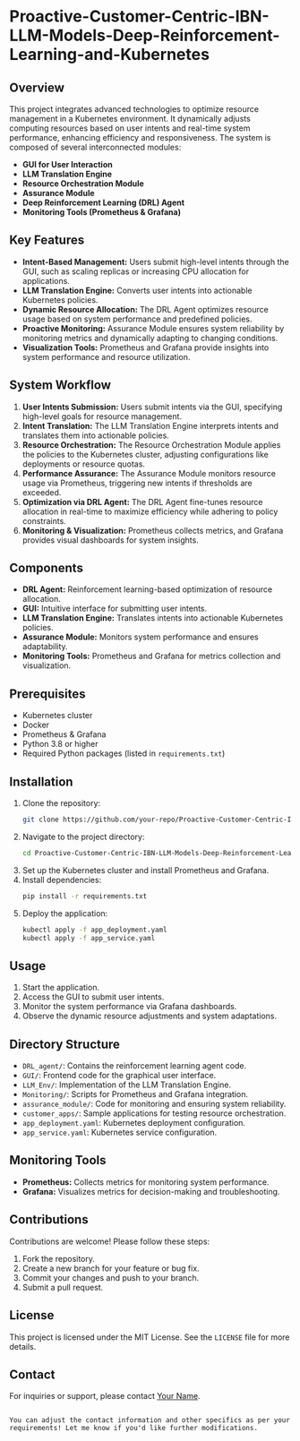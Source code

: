 
# Proactive-Customer-Centric-IBN-LLM-Models-Deep-Reinforcement-Learning-and-Kubernetes

## Overview

This project integrates advanced technologies to optimize resource management in a Kubernetes environment. It dynamically adjusts computing resources based on user intents and real-time system performance, enhancing efficiency and responsiveness. The system is composed of several interconnected modules: 

- **GUI for User Interaction**
- **LLM Translation Engine**
- **Resource Orchestration Module**
- **Assurance Module**
- **Deep Reinforcement Learning (DRL) Agent**
- **Monitoring Tools (Prometheus & Grafana)**

## Key Features

- **Intent-Based Management:** Users submit high-level intents through the GUI, such as scaling replicas or increasing CPU allocation for applications.
- **LLM Translation Engine:** Converts user intents into actionable Kubernetes policies.
- **Dynamic Resource Allocation:** The DRL Agent optimizes resource usage based on system performance and predefined policies.
- **Proactive Monitoring:** Assurance Module ensures system reliability by monitoring metrics and dynamically adapting to changing conditions.
- **Visualization Tools:** Prometheus and Grafana provide insights into system performance and resource utilization.

## System Workflow

1. **User Intents Submission:** Users submit intents via the GUI, specifying high-level goals for resource management.
2. **Intent Translation:** The LLM Translation Engine interprets intents and translates them into actionable policies.
3. **Resource Orchestration:** The Resource Orchestration Module applies the policies to the Kubernetes cluster, adjusting configurations like deployments or resource quotas.
4. **Performance Assurance:** The Assurance Module monitors resource usage via Prometheus, triggering new intents if thresholds are exceeded.
5. **Optimization via DRL Agent:** The DRL Agent fine-tunes resource allocation in real-time to maximize efficiency while adhering to policy constraints.
6. **Monitoring & Visualization:** Prometheus collects metrics, and Grafana provides visual dashboards for system insights.

## Components

- **DRL Agent:** Reinforcement learning-based optimization of resource allocation.
- **GUI:** Intuitive interface for submitting user intents.
- **LLM Translation Engine:** Translates intents into actionable Kubernetes policies.
- **Assurance Module:** Monitors system performance and ensures adaptability.
- **Monitoring Tools:** Prometheus and Grafana for metrics collection and visualization.

## Prerequisites

- Kubernetes cluster
- Docker
- Prometheus & Grafana
- Python 3.8 or higher
- Required Python packages (listed in `requirements.txt`)

## Installation

1. Clone the repository:
   ```bash
   git clone https://github.com/your-repo/Proactive-Customer-Centric-IBN-LLM-Models-Deep-Reinforcement-Learning-and-Kubernetes.git
   ```
2. Navigate to the project directory:
   ```bash
   cd Proactive-Customer-Centric-IBN-LLM-Models-Deep-Reinforcement-Learning-and-Kubernetes
   ```
3. Set up the Kubernetes cluster and install Prometheus and Grafana.
4. Install dependencies:
   ```bash
   pip install -r requirements.txt
   ```
5. Deploy the application:
   ```bash
   kubectl apply -f app_deployment.yaml
   kubectl apply -f app_service.yaml
   ```

## Usage

1. Start the application.
2. Access the GUI to submit user intents.
3. Monitor the system performance via Grafana dashboards.
4. Observe the dynamic resource adjustments and system adaptations.

## Directory Structure

- `DRL_agent/`: Contains the reinforcement learning agent code.
- `GUI/`: Frontend code for the graphical user interface.
- `LLM_Env/`: Implementation of the LLM Translation Engine.
- `Monitoring/`: Scripts for Prometheus and Grafana integration.
- `assurance_module/`: Code for monitoring and ensuring system reliability.
- `customer_apps/`: Sample applications for testing resource orchestration.
- `app_deployment.yaml`: Kubernetes deployment configuration.
- `app_service.yaml`: Kubernetes service configuration.

## Monitoring Tools

- **Prometheus:** Collects metrics for monitoring system performance.
- **Grafana:** Visualizes metrics for decision-making and troubleshooting.

## Contributions

Contributions are welcome! Please follow these steps:

1. Fork the repository.
2. Create a new branch for your feature or bug fix.
3. Commit your changes and push to your branch.
4. Submit a pull request.

## License

This project is licensed under the MIT License. See the `LICENSE` file for more details.

## Contact

For inquiries or support, please contact [Your Name](mailto:your-email@example.com).
```

You can adjust the contact information and other specifics as per your requirements! Let me know if you'd like further modifications.
